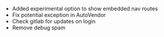 - Added experimental option to show embedded nav routes
- Fix potential exception in AutoVendor
- Check gitlab for updates on login
- Remove debug spam